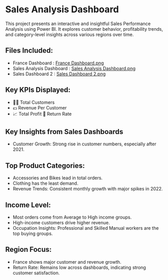 # Sales Analysis Dashboard
This project presents an interactive and insightful Sales Performance Analysis using Power BI. It explores customer behavior, profitability trends, and category-level insights across various regions over time.
##  Files Included:
- France Dashboard : [France Dashboard.png](https://github.com/unezakhan23/Sales-Analysis-Dashboard/blob/main/France%20Dashboard.png)
- Sales Analysis Dashboard : [Sales Analysis Dashboard.png](https://github.com/unezakhan23/Sales-Analysis-Dashboard/blob/main/Sales%20Analysis%20Dashboard.png)
-  Sales Dashboard 2 : [Sales Dashboard 2.png](https://github.com/unezakhan23/Sales-Analysis-Dashboard/blob/main/Sales%20Dashboard%202.png)
## Key KPIs Displayed:
- 🧍‍♂️ Total Customers
- 💵 Revenue Per Customer
- 📈 Total Profit
🔁 Return Rate
## Key Insights from Sales Dashboards
- Customer Growth: Strong rise in customer numbers, especially after 2021.
## Top Product Categories:
- Accessories and Bikes lead in total orders.
- Clothing has the least demand.
- Revenue Trends: Consistent monthly growth with major spikes in 2022.
## Income Level:
- Most orders come from Average to High income groups.
- High-income customers drive higher revenue.
- Occupation Insights: Professional and Skilled Manual workers are the top buying groups.
## Region Focus:
- France shows major customer and revenue growth.
- Return Rate: Remains low across dashboards, indicating strong customer satisfaction.


